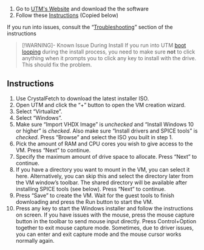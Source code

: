 1. Go to [UTM's Website](https://mac.getutm.app/) and download the the software
2. Follow these [Instructions](https://docs.getutm.app/guides/windows/) (Copied below)

If you run into issues, consult the “[Troubleshooting](https://docs.getutm.app/guides/windows/#troubleshooting)” section of the instructions

>[!WARNING]- Known Issue During Install
>If you run into UTM [boot looping](https://simple.wikipedia.org/wiki/Bootloop) during the install process, you need to make sure **not** to click anything when it prompts you to click any key to install with the drive. This should fix the problem.
## Instructions
1. Use CrystalFetch to download the latest installer ISO.
2. Open UTM and click the “+” button to open the VM creation wizard.
3. Select “Virtualize”.
4. Select “Windows”.
5. Make sure “Import VHDX Image” is _unchecked_ and “Install Windows 10 or higher” is _checked_. Also make sure “Install drivers and SPICE tools” is _checked_. Press “Browse” and select the ISO you built in step 1.
6. Pick the amount of RAM and CPU cores you wish to give access to the VM. Press “Next” to continue.
7. Specify the maximum amount of drive space to allocate. Press “Next” to continue.
8. If you have a directory you want to mount in the VM, you can select it here. Alternatively, you can skip this and select the directory later from the VM window’s toolbar. The shared directory will be available after installing SPICE tools (see below). Press “Next” to continue.
9. Press “Save” to create the VM. Wait for the guest tools to finish downloading and press the Run button to start the VM.
10. Press any key to start the Windows installer and follow the instructions on screen. If you have issues with the mouse, press the mouse capture button in the toolbar to send mouse input directly. Press Control+Option together to exit mouse capture mode. Sometimes, due to driver issues, you can enter and exit capture mode and the mouse cursor works normally again.